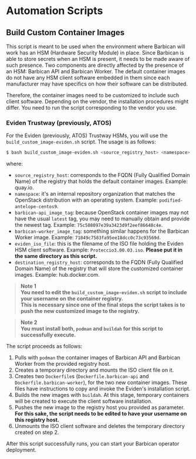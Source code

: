 # Automation Scripts

## Build Custom Container Images

This script is meant to be used when the environment where Barbican will work has an HSM (Hardware Security Module) in place.
Since Barbican is able to store secrets when an HSM is present, it needs to be made aware of such presence. Two components
are directly affected by the presence of an HSM:  Barbican API and Barbican Worker. The default container images do not have
any HSM client software embedded in them since each manufacturer may have specifics on how their software can be distributed.

Therefore, the container images need to be customized to include such client software. Depending on the vendor, the installation
procedures might differ. You need to run the script corresponding to the vendor you use.

### Eviden Trustway (previously, ATOS)

For the Eviden (previously, ATOS) Trustway HSMs, you will use the `build_custom_image-eviden.sh` script. The usage is as follows:

```bash
$ bash build_custom_image-eviden.sh <source_registry_host> <namespace> <barbican-api_image_tag> <barbican-worker_image_tag> <eviden_iso_file> <destination_registry_host>
```

where:
* `source_registry_host`:  corresponds to the FQDN (Fully Qualified Domain Name) of the registry that holds the default container images.
Example:  quay.io.
* `namespace`:  it's an internal repository organization that matches the OpenStack distribution with an operating system. Example: `podified-antelope-centos9`.
* `barbican-api_image_tag`:  because OpenStack container images may not have the usual `latest` tag, you may need to manually obtain and provide the newest tag.  Example:  `75c508097e39a3423d9f2eef86648c4e`.
* `barbican-worker_image_tag`:  something similar happens for the Barbican Worker image.  Example:  `71849c7583fa95ee18dcc0c73c93569d`.
* `eviden_iso_file`:  this is the filename of the ISO file holding the Eviden HSM client software.  Example:  `Proteccio3.00.03.iso`.  **Please put it in the same directory as this script.**
* `destination_registry_host`:  corresponds to the FQDN (Fully Qualified Domain Name) of the registry that will store the customized container images.
Example:  hub.docker.com.

>**Note 1**<br>
**You need to edit the `build_custom_image-eviden.sh` script to include your username on the container registry. <br> This is necessary since one of the final steps the script takes is to push the new customized image to the registry.**

>**Note 2**<br>
**You must install both, `podman` and `buildah` for this script to successfully execute.**

The script proceeds as follows:
1. Pulls with `podman` the container images of Barbican API and Barbican Worker from the provided registry host.
2. Creates a temporary directory and mounts the ISO client file on it.
3. Creates two `Dockerfile`s (`Dockerfile.barbican-api` and `Dockerfile.barbican-worker`), for the two new container images. These files have instructions to copy and invoke the Eviden's installation script.
4. Builds the new images with `buildah`.  At this stage, temporary containers will be created to execute the client software installation.
5. Pushes the new image to the registry host you provided as parameter.  **For this sake, the script needs to be edited to have your username on this registry host.**
6. Unmounts the ISO client software and deletes the temporary directory created on step 2.

After this script successfully runs, you can start your Barbican operator deployment.
